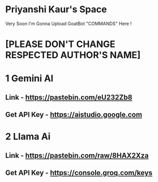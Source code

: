# Priyanshi Kaur's Space

Very Soon I'm Gonna Upload GoatBot "COMMANDS" Here !

# [PLEASE DON'T CHANGE RESPECTED AUTHOR'S NAME]

# 1 Gemini AI 
## Link - https://pastebin.com/eU232Zb8
## Get API Key - https://aistudio.google.com

# 2 Llama Ai 
## Link - https://pastebin.com/raw/8HAX2Xza
## Get API Key - https://console.groq.com/keys
